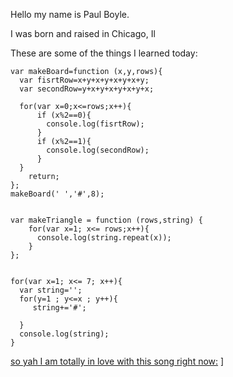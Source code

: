 Hello my name is Paul Boyle.

I was born and raised in Chicago, Il

These are some of the things I learned today:


```
var makeBoard=function (x,y,rows){
  var fisrtRow=x+y+x+y+x+y+x+y;
  var secondRow=y+x+y+x+y+x+y+x;

  for(var x=0;x<=rows;x++){
      if (x%2==0){
        console.log(fisrtRow);
      }
      if (x%2==1){
        console.log(secondRow);
      }
  }
    return;
};
makeBoard(' ','#',8);


var makeTriangle = function (rows,string) {
    for(var x=1; x<= rows;x++){
      console.log(string.repeat(x));
    }
};


for(var x=1; x<= 7; x++){
  var string='';
  for(y=1 ; y<=x ; y++){
     string+='#';

  }
  console.log(string);
}

```

[so yah I am totally in love with this song right now:](https://www.youtube.com/watch?v=J4AVo_6OuNI)
]
